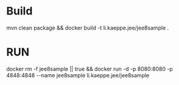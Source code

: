 # Build
mvn clean package && docker build -t li.kaeppe.jee/jee8sample .

# RUN

docker rm -f jee8sample || true && docker run -d -p 8080:8080 -p 4848:4848 --name jee8sample li.kaeppe.jee/jee8sample 